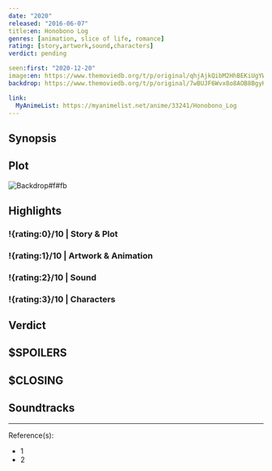 ```yaml
---
date: "2020"
released: "2016-06-07"
title:en: Honobono Log
genres: [animation, slice of life, romance]
rating: [story,artwork,sound,characters]
verdict: pending

seen:first: "2020-12-20"
image:en: https://www.themoviedb.org/t/p/original/qhjAjkQibM2HhBEKiUgYWsENKux.jpg
backdrop: https://www.themoviedb.org/t/p/original/7wBUJF6Wvx8o8AOB8BgyK0HMQdP.jpg

link:
  MyAnimeList: https://myanimelist.net/anime/33241/Honobono_Log
---
```



## Synopsis

## Plot

![Backdrop#f#fb](https://www.themoviedb.org/t/p/original/2CWh6yHfu2HIiQ72zsJ98MYZQYl.jpg "Source: TMDB")

## Highlights

### !{rating:0}/10 | Story & Plot

### !{rating:1}/10 | Artwork & Animation

### !{rating:2}/10 | Sound

### !{rating:3}/10 | Characters

## Verdict

## $SPOILERS

## $CLOSING

## Soundtracks

***
Reference(s):

- 1
- 2
